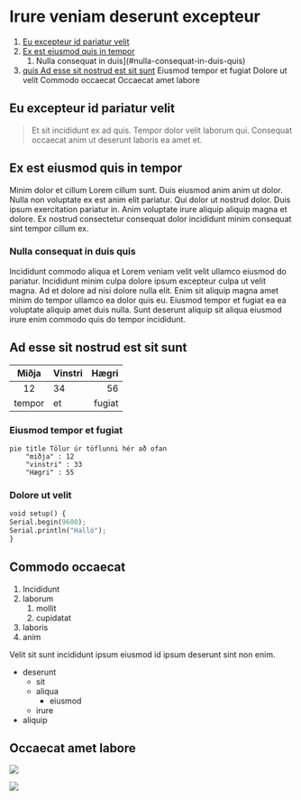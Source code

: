 # Irure veniam deserunt excepteur

1. [Eu excepteur id pariatur velit](#eu-excepteur-id-pariatur-velit)
1. [Ex est eiusmod quis in tempor](#ex-est-eiusmod-quis-in-tempor)
    1. Nulla consequat in duis](#nulla-consequat-in-duis-quis)
1. [quis Ad esse sit nostrud est sit sunt](#ad-esse-sit-nostrud-est-sit-sunt)
Eiusmod tempor et fugiat 
Dolore ut velit 
Commodo occaecat 
Occaecat amet labore

## Eu excepteur id pariatur velit

>Et sit incididunt ex ad quis. Tempor dolor velit laborum qui. Consequat occaecat anim ut deserunt laboris ea amet et.

## Ex est eiusmod quis in tempor

Minim dolor et cillum Lorem cillum sunt. Duis eiusmod anim anim ut dolor. Nulla non voluptate ex est anim elit pariatur. Qui dolor ut nostrud dolor. Duis ipsum exercitation pariatur in. Anim voluptate irure aliquip aliquip magna et dolore. Ex nostrud consectetur consequat dolor incididunt minim consequat sint tempor cillum ex.

### Nulla consequat in duis quis

Incididunt commodo aliqua et Lorem veniam velit velit ullamco eiusmod do pariatur. Incididunt minim culpa dolore ipsum excepteur culpa ut velit magna. Ad et dolore ad nisi dolore nulla elit. Enim sit aliquip magna amet minim do tempor ullamco ea dolor quis eu. Eiusmod tempor et fugiat ea ea voluptate aliquip amet duis nulla. Sunt deserunt aliquip sit aliqua eiusmod irure enim commodo quis do tempor incididunt.

## Ad esse sit nostrud est sit sunt

| Miðja | Vinstri | Hægri |
|:-----:|:--------|------:|
| 12    |      34 |    56 |
| tempor| et      | fugiat|

### Eiusmod tempor et fugiat
```mermaid
pie title Tölur úr töflunni hér að ofan
    "miðja" : 12
    "vinstri" : 33
    "Hægri" : 55
```

### Dolore ut velit

```python
void setup() { 
Serial.begin(9600); 
Serial.println("Halló"); 
}
```

## Commodo occaecat

1. Incididunt 
1. laborum 
    1. mollit 
    1. cupidatat 
1. laboris 
1. anim

Velit sit sunt incididunt ipsum eiusmod id ipsum deserunt sint non enim.

- deserunt 
    - sit
    - aliqua
        - eiusmod 
    - irure 
- aliquip

## Occaecat amet labore
![](https://tskoli.is/wp-content/uploads/2019/06/skolavorduholt-595x440.jpg)

[![](http://img.youtube.com/vi/HUBNt18RFbo/0.jpg)](http://www.youtube.com/watch?v=HUBNt18RFbo)
